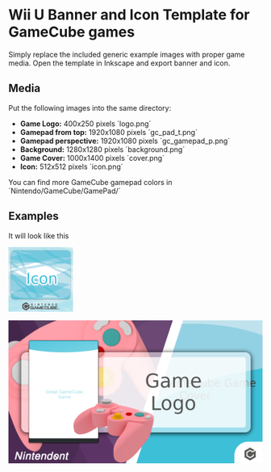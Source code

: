 # Wii U Banner and Icon Template for GameCube games

Simply replace the included generic example images with proper game media. Open the template in Inkscape and export banner and icon.

## Media

Put the following images into the same directory:

* **Game Logo:** 400x250 pixels ´logo.png´
* **Gamepad from top:** 1920x1080 pixels ´gc_pad_t.png´
* **Gamepad perspective:** 1920x1080 pixels ´gc_gamepad_p.png´
* **Background:** 1280x1280 pixels ´background.png´
* **Game Cover:** 1000x1400 pixels ´cover.png´
* **Icon:** 512x512 pixels ´icon.png´

You can find more GameCube gamepad colors in ´Nintendo/GameCube/GamePad/´

## Examples

It will look like this

![](./iconTex.png)

![](./bootTvTex.png)


